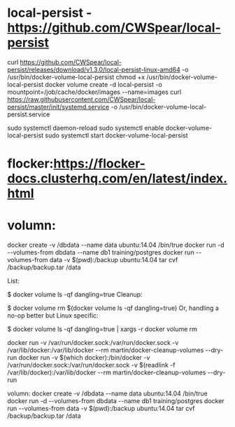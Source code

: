 
local-persist -https://github.com/CWSpear/local-persist
=============================
curl https://github.com/CWSpear/local-persist/releases/download/v1.3.0/local-persist-linux-amd64 -o /usr/bin/docker-volume-local-persist
chmod +x /usr/bin/docker-volume-local-persist
docker volume create -d local-persist -o mountpoint=/job/cache/docker/images --name=images
curl https://raw.githubusercontent.com/CWSpear/local-persist/master/init/systemd.service -o /usr/bin/docker-volume-local-persist.service

sudo systemctl daemon-reload
sudo systemctl enable docker-volume-local-persist
sudo systemctl start docker-volume-local-persist


flocker:https://flocker-docs.clusterhq.com/en/latest/index.html
========================================================================


volumn:
========================================================================
docker create -v /dbdata --name data ubuntu:14.04 /bin/true
docker run -d --volumes-from dbdata --name db1 training/postgres
docker run --volumes-from data -v $(pwd):/backup ubuntu:14.04 tar cvf /backup/backup.tar /data

List:

$ docker volume ls -qf dangling=true
Cleanup:

$ docker volume rm $(docker volume ls -qf dangling=true)
Or, handling a no-op better but Linux specific:

$ docker volume ls -qf dangling=true | xargs -r docker volume rm

docker run -v /var/run/docker.sock:/var/run/docker.sock -v /var/lib/docker:/var/lib/docker --rm martin/docker-cleanup-volumes --dry-run
docker run -v $(which docker):/bin/docker -v /var/run/docker.sock:/var/run/docker.sock -v $(readlink -f /var/lib/docker):/var/lib/docker --rm martin/docker-cleanup-volumes --dry-run

volumn:
docker create -v /dbdata --name data ubuntu:14.04 /bin/true
docker run -d --volumes-from dbdata --name db1 training/postgres
docker run --volumes-from data -v $(pwd):/backup ubuntu:14.04 tar cvf /backup/backup.tar /data
